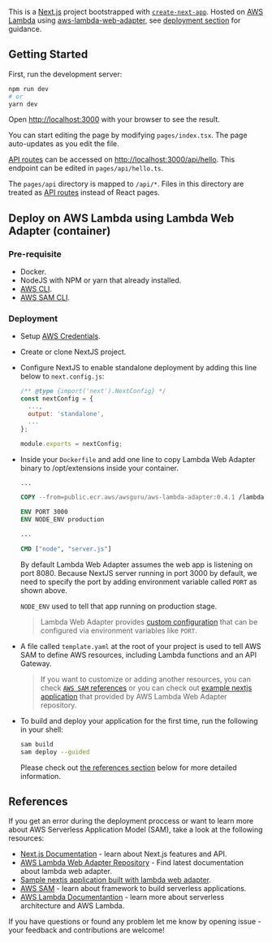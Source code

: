 This is a [Next.js](https://nextjs.org/) project bootstrapped with [`create-next-app`](https://github.com/vercel/next.js/tree/canary/packages/create-next-app). Hosted on [AWS Lambda](https://aws.amazon.com/lambda/) using [aws-lambda-web-adapter](https://github.com/awslabs/aws-lambda-web-adapter), see [deployment section](#deploy-on-aws-lambda-using-lambda-web-adapter-container) for guidance.

## Getting Started

First, run the development server:

```bash
npm run dev
# or
yarn dev
```

Open [http://localhost:3000](http://localhost:3000) with your browser to see the result.

You can start editing the page by modifying `pages/index.tsx`. The page auto-updates as you edit the file.

[API routes](https://nextjs.org/docs/api-routes/introduction) can be accessed on [http://localhost:3000/api/hello](http://localhost:3000/api/hello). This endpoint can be edited in `pages/api/hello.ts`.

The `pages/api` directory is mapped to `/api/*`. Files in this directory are treated as [API routes](https://nextjs.org/docs/api-routes/introduction) instead of React pages.

## Deploy on AWS Lambda using Lambda Web Adapter (container)

### Pre-requisite

- Docker.
- NodeJS with NPM or yarn that already installed.
- [AWS CLI](https://docs.aws.amazon.com/cli/latest/userguide/getting-started-install.html#getting-started-install-instructions).
- [AWS SAM CLI](https://docs.aws.amazon.com/serverless-application-model/latest/developerguide/serverless-sam-cli-install.html).

### Deployment

- Setup [AWS Credentials](https://www.serverless.com/framework/docs/providers/aws/guide/credentials/).
- Create or clone NextJS project.
- Configure NextJS to enable standalone deployment by adding this line below to `next.config.js`:

  ```js
  /** @type {import('next').NextConfig} */
  const nextConfig = {
    ...,
    output: 'standalone',
    ...
  };

  module.exports = nextConfig;
  ```

- Inside your `Dockerfile` and add one line to copy Lambda Web Adapter binary to /opt/extensions inside your container.

  ```Dockerfile
  ...

  COPY --from=public.ecr.aws/awsguru/aws-lambda-adapter:0.4.1 /lambda-adapter /opt/extensions/lambda-adapter

  ENV PORT 3000
  ENV NODE_ENV production

  ...

  CMD ["node", "server.js"]
  ```

  By default Lambda Web Adapter assumes the web app is listening on port 8080. Because NextJS server running in port 3000 by default, we need to specify the port by adding environment variable called `PORT` as shown above.

  `NODE_ENV` used to tell that app running on production stage.

  > Lambda Web Adapter provides [custom configuration](https://github.com/awslabs/aws-lambda-web-adapter#configurations) that can be configured via environment variables like `PORT`.

- A file called `template.yaml` at the root of your project is used to tell AWS SAM to define AWS resources, including Lambda functions and an API Gateway.

  > If you want to customize or adding another resources, you can check [`AWS SAM` references](https://docs.aws.amazon.com/serverless-application-model/latest/developerguide/sam-specification.html) or you can check out [example nextjs application](https://github.com/awslabs/aws-lambda-web-adapter/tree/main/examples/nextjs) that provided by AWS Lambda Web Adapter repository.

- To build and deploy your application for the first time, run the following in your shell:

  ```bash
  sam build
  sam deploy --guided
  ```

  Please check out [the references section](#references) below for more detailed information.

## References

If you get an error during the deployment proccess or want to learn more about AWS Serverless Application Model (SAM), take a look at the following resources:

- [Next.js Documentation](https://nextjs.org/docs) - learn about Next.js features and API.
- [AWS Lambda Web Adapter Repository](https://github.com/awslabs/aws-lambda-web-adapter) - Find latest documentation about lambda web adapter.
- [Sample nextjs application built with lambda web adapter](https://github.com/awslabs/aws-lambda-web-adapter/tree/main/examples/nextjs).
- [AWS SAM](https://docs.aws.amazon.com/serverless-application-model/latest/developerguide/what-is-sam.html) - learn about framework to build serverless applications.
- [AWS Lambda Documentantion](https://docs.aws.amazon.com/lambda/latest/dg/welcome.html) - learn more about serverless architecture and AWS Lambda.

If you have questions or found any problem let me know by opening issue - your feedback and contributions are welcome!
